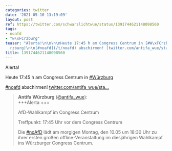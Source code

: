 ```yaml
---
categories: twitter
date: '2021-05-10 13:19:09'
layout: post
ref: https://twitter.com/schwarzlichtwue/status/1391744621148098560
tags:
- noafd
- "w\xFCrzburg"
teaser: "Alerta!\n\n\n\nHeute 17:45 h am Congress Centrum in [#W\xFCrzburg](/t/w\xFC\
  rzburg)\n\n[#noafd](/t/noafd) abschirmen! [twitter.com/antifa_wue/sta\u2026](https://twitter.com/antifa_wue/status/1391419433038630916)"
title: 1391744621148098560
---
```

Alerta!



Heute 17:45 h am Congress Centrum in [#Würzburg](/t/würzburg)

[#noafd](/t/noafd) abschirmen! [twitter.com/antifa_wue/sta…](https://twitter.com/antifa_wue/status/1391419433038630916)
> <b>Antifa Würzburg</b> ([@antifa_wue](https://twitter.com/antifa_wue)):  
>+++Alerta +++  
>  
>AfD-Wahlkampf im Congress Centrum  
>  
>  
>  
>Treffpunkt: 17:45 Uhr vor dem Congress Centrum     
>  
>  
>  
>Die [#noAfD](/t/noafd) lädt am morgigen Montag, den 10.05 um 18:30 Uhr zu ihrer ersten großen offline-Veranstaltung im diesjährigen Wahlkampf ins Würzburger Congress Centrum.   

